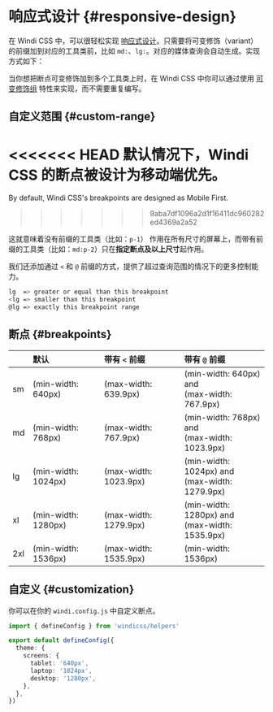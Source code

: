 # 响应式设计 {#responsive-design}

在 Windi CSS 中，可以很轻松实现 [响应式设计](https://en.wikipedia.org/wiki/Responsive_web_design)。只需要将可变修饰（variant）的前缀加到对应的工具类前，比如 `md:`、`lg:`。对应的媒体查询会自动生成。实现方式如下：

<InlinePlayground :input="'p-1 lg:p-2'" :showCSS="true" :showPreview="false"/>

当你想把断点可变修饰加到多个工具类上时，在 Windi CSS 中你可以通过使用 [可变修饰组](/features/variant-groups.html) 特性来实现，而不需要重复编写。

<InlinePlayground :input="'p-1 lg:(p-2 m-2 text-red-400)'" :showCSS="true" :showPreview="false"/>

## 自定义范围 {#custom-range}

<<<<<<< HEAD
默认情况下，Windi CSS 的断点被设计为移动端优先。
=======
By default, Windi CSS's breakpoints are designed as Mobile First.
>>>>>>> 9aba7df1096a2d1f16411dc960282ed4369a2a52

这就意味着没有前缀的工具类（比如：`p-1`） 作用在所有尺寸的屏幕上，而带有前缀的工具类（比如：`md:p-2`）只在**指定断点及以上尺寸**起作用。

我们还添加通过 `<` 和 `@` 前缀的方式，提供了超过查询范围的情况下的更多控制能力。

```bash
lg  => greater or equal than this breakpoint
<lg => smaller than this breakpoint
@lg => exactly this breakpoint range
```

<InlinePlayground :input="'lg:p-1\n<lg:p-2\n@lg:p-3'" :showCSS="true" :showPreview="false"/>

## 断点 {#breakpoints}

|  | 默认 | 带有 `<` 前缀 | 带有 `@` 前缀 |
| :------ | :--- | :--- | :--- |
| sm | (min-width: 640px) | (max-width: 639.9px) | (min-width: 640px) and <br>(max-width: 767.9px) |
| md | (min-width: 768px) | (max-width: 767.9px) | (min-width: 768px) and <br>(max-width: 1023.9px) |
| lg | (min-width: 1024px) | (max-width: 1023.9px) | (min-width: 1024px) and <br>(max-width: 1279.9px) |
| xl | (min-width: 1280px) | (max-width: 1279.9px) | (min-width: 1280px) and <br>(max-width: 1535.9px) |
| 2xl | (min-width: 1536px) | (max-width: 1535.9px) | (min-width: 1536px) |

## 自定义 {#customization}

你可以在你的 `windi.config.js` 中自定义断点。

```ts windi.config.js
import { defineConfig } from 'windicss/helpers'

export default defineConfig({
  theme: {
    screens: {
      tablet: '640px',
      laptop: '1024px',
      desktop: '1280px',
    },
  },
})
```

